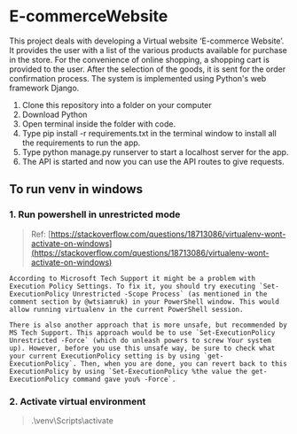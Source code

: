 # E-commerceWebsite
This project deals with developing a Virtual website ‘E-commerce Website’. It provides the user with a list of the various products available for purchase in the store. For the convenience of online shopping, a shopping cart is provided to the user. After the selection of the goods, it is sent for the order confirmation process. The system is implemented using Python's web framework Django.

1. Clone this repository into a folder on your computer
2. Download Python
3. Open terminal inside the folder with code.
4. Type pip install -r requirements.txt in the terminal window to install all the requirements to run the app.
5. Type python manage.py runserver to start a localhost server for the app.
6. The API is started and now you can use the API routes to give requests.


## To run venv in windows

### 1. Run powershell in unrestricted mode
> Ref: [https://stackoverflow.com/questions/18713086/virtualenv-wont-activate-on-windows](https://stackoverflow.com/questions/18713086/virtualenv-wont-activate-on-windows)
```
According to Microsoft Tech Support it might be a problem with Execution Policy Settings. To fix it, you should try executing `Set-ExecutionPolicy Unrestricted -Scope Process` (as mentioned in the comment section by @wtsiamruk) in your PowerShell window. This would allow running virtualenv in the current PowerShell session.

There is also another approach that is more unsafe, but recommended by MS Tech Support. This approach would be to use `Set-ExecutionPolicy Unrestricted -Force` (which do unleash powers to screw Your system up). However, before you use this unsafe way, be sure to check what your current ExecutionPolicy setting is by using `get-ExecutionPolicy`. Then, when you are done, you can revert back to this ExecutionPolicy by using `Set-ExecutionPolicy %the value the get-ExecutionPolicy command gave you% -Force`.
```

### 2. Activate virtual environment
> .\venv\Scripts\activate